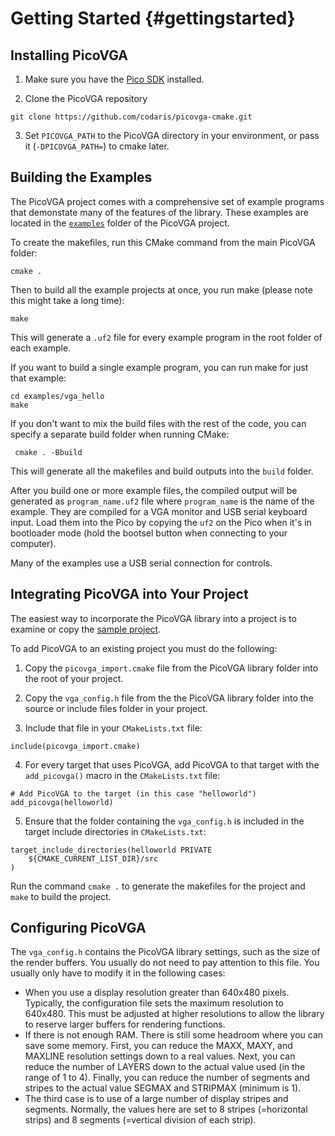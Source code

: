 # Getting Started {#gettingstarted}

## Installing PicoVGA

1. Make sure you have the [Pico SDK](https://github.com/raspberrypi/pico-sdk) installed.

2. Clone the PicoVGA repository  
~~~
git clone https://github.com/codaris/picovga-cmake.git
~~~

3. Set `PICOVGA_PATH` to the PicoVGA directory in your environment, or pass it (`-DPICOVGA_PATH=`) to cmake later.

## Building the Examples

The PicoVGA project comes with a comprehensive set of example programs that demonstate many of the features of the library.  These examples are located in the [`examples`](https://github.com/codaris/picovga-cmake/tree/main/examples) folder of the PicoVGA project.

To create the makefiles, run this CMake command from the main PicoVGA folder:

~~~
cmake .
~~~

Then to build all the example projects at once, you run make (please note this might take a long time):

~~~
make
~~~

This will generate a `.uf2` file for every example program in the root folder of each example.  

If you want to build a single example program, you can run make for just that example:

~~~
cd examples/vga_hello
make
~~~

If you don't want to mix the build files with the rest of the code, you can specify a separate build folder when running CMake:

```
 cmake . -Bbuild
```

This will generate all the makefiles and build outputs into the `build` folder.

After you build one or more example files, the compiled output will be generated as `program_name.uf2` file where `program_name` is the name of the example.  They are compiled for a VGA monitor and USB serial keyboard input.  Load them into the Pico by copying the `uf2` on the Pico when it's in bootloader mode (hold the bootsel button when connecting to your computer).

Many of the examples use a USB serial connection for controls.

## Integrating PicoVGA into Your Project

The easiest way to incorporate the PicoVGA library into a project is to examine or copy the [sample project](https://github.com/codaris/picovga-helloworld).

To add PicoVGA to an existing project you must do the following:

1. Copy the `picovga_import.cmake` file from the PicoVGA library folder into the root of your project.

2. Copy the `vga_config.h` file from the the PicoVGA library folder into the source or include files folder in your project.

3. Include that file in your `CMakeLists.txt` file:  
~~~
include(picovga_import.cmake)  
~~~

4. For every target that uses PicoVGA, add PicoVGA to that target with the `add_picovga()` macro in the `CMakeLists.txt` file:  
~~~
# Add PicoVGA to the target (in this case "helloworld")
add_picovga(helloworld)
~~~

5. Ensure that the folder containing the `vga_config.h` is included in the target include directories in `CMakeLists.txt`:  
~~~
target_include_directories(helloworld PRIVATE
    ${CMAKE_CURRENT_LIST_DIR}/src
)
~~~ 

Run the command `cmake .` to generate the makefiles for the project and `make` to build the project.

## Configuring PicoVGA

The `vga_config.h` contains the PicoVGA library settings, such as the size of the render buffers. You usually do not need to pay attention to this file. You usually only have to modify it in the following cases:

* When you use a display resolution greater than 640x480 pixels. Typically, the configuration file sets the maximum resolution to 640x480. This must be adjusted at higher resolutions to allow the library to reserve larger buffers for rendering functions.
* If there is not enough RAM. There is still some headroom where you can save some memory. First, you can reduce the MAXX, MAXY, and MAXLINE resolution settings down to a real values. Next, you can reduce the number of LAYERS down to the actual value used (in the range of 1 to 4). Finally, you can reduce the number of segments and stripes to the actual value SEGMAX and STRIPMAX (minimum is 1).
*  The third case is to use of a large number of display stripes and segments. Normally, the values here are set to 8 stripes (=horizontal strips) and 8 segments (=vertical division of each strip).
